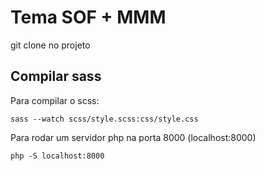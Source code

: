 # Tema SOF + MMM

git clone no projeto

## Compilar sass

Para compilar o scss:

    sass --watch scss/style.scss:css/style.css

Para rodar um servidor php na porta 8000 (localhost:8000)

    php -S localhost:8000

